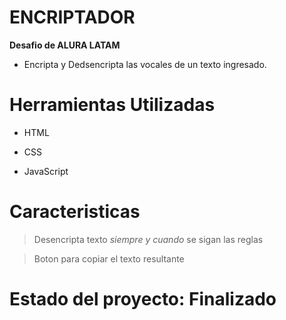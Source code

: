 <h1>ENCRIPTADOR</h1>

**Desafio de ALURA LATAM**

- Encripta y Dedsencripta las vocales de un texto ingresado.

<h1>Herramientas Utilizadas </h1>

- HTML

- CSS

- JavaScript

 <h1>Caracteristicas</h1>

>Desencripta texto *siempre y cuando* se sigan las reglas

>Boton para copiar el texto resultante




# Estado del proyecto: Finalizado
